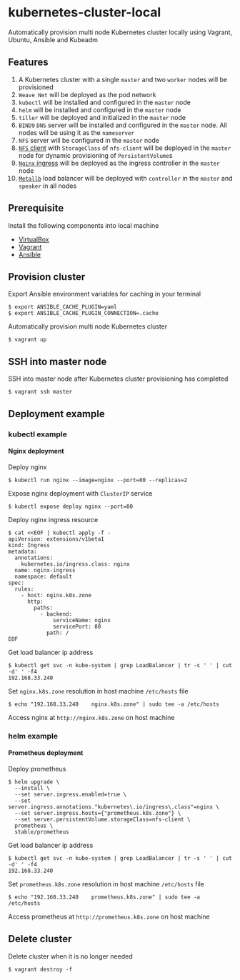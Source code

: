 # kubernetes-cluster-local
Automatically provision multi node Kubernetes cluster locally using Vagrant, Ubuntu, Ansible and Kubeadm

## Features
1) A Kubernetes cluster with a single `master` and two `worker` nodes will be provisioned
2) `Weave Net` will be deployed as the pod network
3) `kubectl` will be installed and configured in the `master` node
4) `helm` will be installed and configured in the `master` node
5) `tiller` will be deployed and initialized in the `master` node
6) `BIND9` `DNS` server will be installed and configured in the `master` node. All nodes will be using it as the `nameserver`
7) `NFS` server will be configured in the `master` node
8) [`NFS` client](https://hub.helm.sh/charts/stable/nfs-client-provisioner) with `StorageClass` of `nfs-client` will be deployed in the `master` node for dynamic provisioning of `PersistentVolume`s
9) [`Nginx` ingress](https://hub.helm.sh/charts/stable/nginx-ingress) will be deployed as the ingress controller in the `master` node
10) [`Metallb`](https://hub.helm.sh/charts/stable/metallb) load balancer will be deployed with `controller` in the `master` and `speaker` in all nodes

## Prerequisite
Install the following components into local machine
- [VirtualBox](https://www.virtualbox.org/wiki/Downloads)
- [Vagrant](https://www.vagrantup.com/intro/getting-started/install.html)
- [Ansible](https://docs.ansible.com/ansible/latest/installation_guide/intro_installation.html)

## Provision cluster
Export Ansible environment variables for caching in your terminal
```
$ export ANSIBLE_CACHE_PLUGIN=yaml
$ export ANSIBLE_CACHE_PLUGIN_CONNECTION=.cache
```

Automatically provision multi node Kubernetes cluster
```
$ vagrant up
```

## SSH into master node
SSH into master node after Kubernetes cluster provisioning has completed
```
$ vagrant ssh master
```

## Deployment example

### kubectl example
#### Nginx deployment

Deploy nginx
```
$ kubectl run nginx --image=nginx --port=80 --replicas=2
```

Expose nginx deployment with `ClusterIP` service
```
$ kubectl expose deploy nginx --port=80
```

Deploy nginx ingress resource
```
$ cat <<EOF | kubectl apply -f -
apiVersion: extensions/v1beta1
kind: Ingress
metadata:
  annotations:
    kubernetes.io/ingress.class: nginx
  name: nginx-ingress
  namespace: default
spec:
  rules:
    - host: nginx.k8s.zone
      http:
        paths:
          - backend:
              serviceName: nginx
              servicePort: 80
            path: /
EOF
```

Get load balancer ip address
```
$ kubectl get svc -n kube-system | grep LoadBalancer | tr -s ' ' | cut -d' ' -f4
192.168.33.240
```

Set `nginx.k8s.zone` resolution in host machine `/etc/hosts` file
```
$ echo "192.168.33.240    nginx.k8s.zone" | sudo tee -a /etc/hosts
```

Access nginx at `http://nginx.k8s.zone` on host machine

### helm example
#### Prometheus deployment

Deploy prometheus
```
$ helm upgrade \
  --install \
  --set server.ingress.enabled=true \
  --set server.ingress.annotations."kubernetes\.io/ingress\.class"=nginx \
  --set server.ingress.hosts={"prometheus.k8s.zone"} \
  --set server.persistentVolume.storageClass=nfs-client \
  prometheus \
  stable/prometheus
```

Get load balancer ip address
```
$ kubectl get svc -n kube-system | grep LoadBalancer | tr -s ' ' | cut -d' ' -f4
192.168.33.240
```

Set `prometheus.k8s.zone` resolution in host machine `/etc/hosts` file
```
$ echo "192.168.33.240    prometheus.k8s.zone" | sudo tee -a /etc/hosts
```

Access prometheus at `http://prometheus.k8s.zone` on host machine

## Delete cluster
Delete cluster when it is no longer needed
```
$ vagrant destroy -f
```